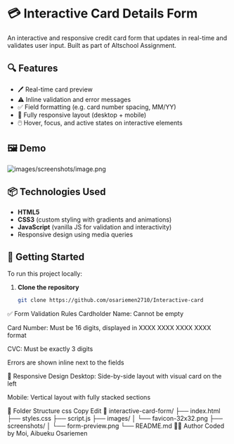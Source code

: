 # 💳 Interactive Card Details Form

An interactive and responsive credit card form that updates in real-time and validates user input. Built as part of Altschool Assignment.

## 🔍 Features

- 🖊️ Real-time card preview
- ⚠️ Inline validation and error messages
- ✅ Field formatting (e.g. card number spacing, MM/YY)
- 📱 Fully responsive layout (desktop + mobile)
- 🖱️ Hover, focus, and active states on interactive elements

## 🖼️ Demo

![images/screenshots/image.png](https://interactive-card-topaz.vercel.app/images/screenshots/image.png)  


## 📦 Technologies Used

- **HTML5**
- **CSS3** (custom styling with gradients and animations)
- **JavaScript** (vanilla JS for validation and interactivity)
- Responsive design using media queries

## 🚀 Getting Started

To run this project locally:

1. **Clone the repository**
   ```bash
   git clone https://github.com/osariemen2710/Interactive-card

✅ Form Validation Rules
Cardholder Name: Cannot be empty

Card Number: Must be 16 digits, displayed in XXXX XXXX XXXX XXXX format

CVC: Must be exactly 3 digits

Errors are shown inline next to the fields

📱 Responsive Design
Desktop: Side-by-side layout with visual card on the left

Mobile: Vertical layout with fully stacked sections

📁 Folder Structure
css
Copy
Edit
📂 interactive-card-form/
├── index.html
├── styles.css
├── script.js 
├── images/
│   └── favicon-32x32.png
├── screenshots/
│   └── form-preview.png
└── README.md
🙋‍♂️ Author
Coded by Moi, Aibueku Osariemen

